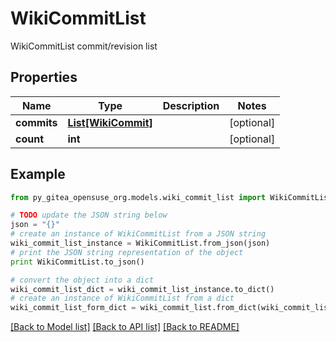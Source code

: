 # WikiCommitList

WikiCommitList commit/revision list

## Properties

Name | Type | Description | Notes
------------ | ------------- | ------------- | -------------
**commits** | [**List[WikiCommit]**](WikiCommit.md) |  | [optional] 
**count** | **int** |  | [optional] 

## Example

```python
from py_gitea_opensuse_org.models.wiki_commit_list import WikiCommitList

# TODO update the JSON string below
json = "{}"
# create an instance of WikiCommitList from a JSON string
wiki_commit_list_instance = WikiCommitList.from_json(json)
# print the JSON string representation of the object
print WikiCommitList.to_json()

# convert the object into a dict
wiki_commit_list_dict = wiki_commit_list_instance.to_dict()
# create an instance of WikiCommitList from a dict
wiki_commit_list_form_dict = wiki_commit_list.from_dict(wiki_commit_list_dict)
```
[[Back to Model list]](../README.md#documentation-for-models) [[Back to API list]](../README.md#documentation-for-api-endpoints) [[Back to README]](../README.md)


